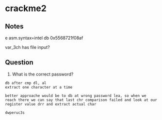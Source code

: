 # crackme2

## Notes
e asm.syntax=intel
db 0x5568721f08af


var_3ch has file input?

## Question
1. What is the correct password?
```
db after cmp dl, al
extract one character at a time

better approache would be to db at wrong password lea, so when we reach there we can say that last chr comparison failed and look at our register value drr and extract actual char

dwperuc3s
```